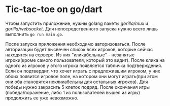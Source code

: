 # Tic-tac-toe on go/dart

Чтобы запустить приложение, нужны golang пакеты *gorilla/mux* и *gorilla/websocket*. Для непосредственного запуска нужно всего лишь выполнить `go run main.go`.

После запуска приложения необходимо авторизоваться. После авторизации будет высвечен список всех игроков, которые сейчас находятся на сервере. Из них "кликабельные" - незанятые игроки(кроме самого пользователя, который это видит). После клика на одного из игроков у этого игрока появляется табличка подтверждения. Если он подтвердит, что хочет играть с предложившим игроком, у них обоих появится игровое поле, на котором они могут играть(при этом они оба становятся некликабельны для остальных игроков). Для победы нужно закрасить 5 клеток подряд. После окончания игры (победа/поражение, либо 1 из пользователей вышел из игры) продолжить ее уже невозможно.  
